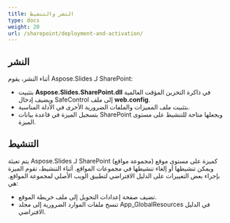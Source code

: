 ```yaml
---
title: النشر والتنشيط
type: docs
weight: 20
url: /sharepoint/deployment-and-activation/
---
```


## **النشر**
أثناء النشر، يقوم Aspose.Slides لـ SharePoint: 

- بتثبيت **Aspose.Slides.SharePoint.dll** في ذاكرة التخزين المؤقت العالمية ويضيف إدخال SafeControl إلى ملف **web.config**.
- بتثبيت ملف المميزات والملفات الضرورية الأخرى في الأدلة المناسبة.
- بتسجيل الميزة في قاعدة بيانات SharePoint ويجعلها متاحة للتنشيط على مستوى الميزة.
## **التنشيط**
يتم تعبئة Aspose.Slides لـ SharePoint كميزة على مستوى موقع (مجموعة مواقع) ويمكن تنشيطها أو إلغاء تنشيطها في مجموعات المواقع. أثناء التنشيط، تقوم الميزة بإجراء بعض التغييرات على الدليل الافتراضي لتطبيق الويب الأصلي لمجموعة المواقع. هي: 

- تضيف صفحة إعدادات التحويل إلى ملف خريطة الموقع.
- تنسخ ملفات الموارد الضرورية إلى مجلد App_GlobalResources في الدليل الافتراضي.